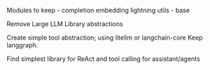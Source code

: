 
Modules to keep -
  completion
  embedding
  lightning
  utils - base

Remove Large LLM Library abstractions

Create simple tool abstraction; using litellm or langchain-core
Keep langgraph.

Find simplest library for ReAct and tool calling for assistant/agents
